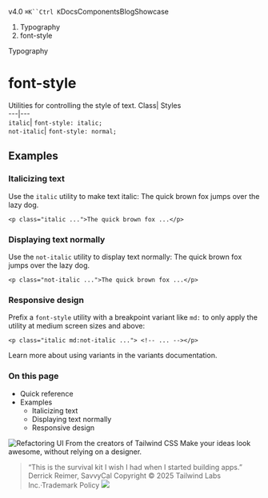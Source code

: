 v4.0
`⌘K``Ctrl K`DocsComponentsBlogShowcase
  1. Typography
  2. font-style


Typography
# font-style
Utilities for controlling the style of text.
Class| Styles  
---|---  
`italic`| `font-style: italic;`  
`not-italic`| `font-style: normal;`  
## Examples
### Italicizing text
Use the `italic` utility to make text italic:
The quick brown fox jumps over the lazy dog.
```
<p class="italic ...">The quick brown fox ...</p>
```

### Displaying text normally
Use the `not-italic` utility to display text normally:
The quick brown fox jumps over the lazy dog.
```
<p class="not-italic ...">The quick brown fox ...</p>
```

### Responsive design
Prefix a `font-style` utility with a breakpoint variant like `md:` to only apply the utility at medium screen sizes and above:
```
<p class="italic md:not-italic ..."> <!-- ... --></p>
```

Learn more about using variants in the variants documentation.
### On this page
  * Quick reference
  * Examples
    * Italicizing text
    * Displaying text normally
    * Responsive design


![Refactoring UI](https://tailwindcss.com/_next/image?url=%2F_next%2Fstatic%2Fmedia%2Fbook-promo.27d91093.png&w=256&q=75)
From the creators of Tailwind CSS
Make your ideas look awesome, without relying on a designer.
> “This is the survival kit I wish I had when I started building apps.”
> Derrick Reimer, SavvyCal
Copyright © 2025 Tailwind Labs Inc.·Trademark Policy
![](https://cdn.usefathom.com/?h=https%3A%2F%2Ftailwindcss.com&p=%2Fdocs%2Ffont-style&r=&sid=PMFMDJGK&qs=%7B%7D&cid=13438218)
